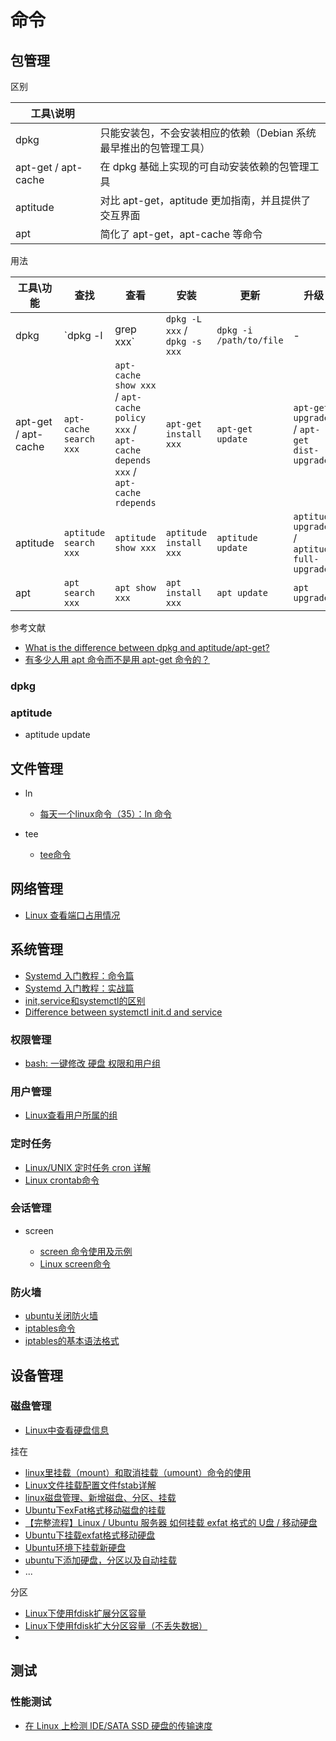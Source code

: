 # 命令

## 包管理

区别

| 工具\说明 | |
| --- | --- |
| dpkg | 只能安装包，不会安装相应的依赖（Debian 系统最早推出的包管理工具） |
| apt-get / apt-cache | 在 dpkg 基础上实现的可自动安装依赖的包管理工具 |
| aptitude | 对比 apt-get，aptitude 更加指南，并且提供了交互界面 |
| apt | 简化了 apt-get，apt-cache 等命令  |

用法

| 工具\功能 | 查找 | 查看 | 安装 | 更新 | 升级 | 删除 |
| --- | --- | --- | --- | --- | --- | --- |
| dpkg | `dpkg -l | grep xxx` | `dpkg -L xxx` / `dpkg -s xxx` | `dpkg -i /path/to/file` | - | - | `dpkg -r package_name` |
| apt-get / apt-cache | `apt-cache search xxx` | `apt-cache show xxx` / `apt-cache policy xxx` / `apt-cache depends xxx` / `apt-cache rdepends` | `apt-get install xxx` | `apt-get update` | `apt-get upgrade` / `apt-get dist-upgrade` | `apt-get remove package` / `apt-get autoremove` |
| aptitude | `aptitude search xxx` | `aptitude show xxx` | `aptitude install xxx` | `aptitude update` | `aptitude upgrade` / `aptitude full-upgrade` | `aptitude remove` |
| apt | `apt search xxx` | `apt show xxx` | `apt install xxx` | `apt update` | `apt upgrade` | `apt remove xxx`

参考文献

- [What is the difference between dpkg and aptitude/apt-get?](https://askubuntu.com/questions/309113/what-is-the-difference-between-dpkg-and-aptitude-apt-get)
- [有多少人用 apt 命令而不是用 apt-get 命令的？](https://www.v2ex.com/t/357932)

### dpkg

### aptitude

- aptitude update

## 文件管理

- ln

    - [每天一个linux命令（35）：ln 命令](https://www.cnblogs.com/peida/archive/2012/12/11/2812294.html)

- tee

    - [tee命令](http://man.linuxde.net/tee)

## 网络管理

- [Linux 查看端口占用情况](https://www.runoob.com/w3cnote/linux-check-port-usage.html)


## 系统管理

- [Systemd 入门教程：命令篇](http://www.ruanyifeng.com/blog/2016/03/systemd-tutorial-commands.html)
- [Systemd 入门教程：实战篇](http://www.ruanyifeng.com/blog/2016/03/systemd-tutorial-part-two.html)
- [init,service和systemctl的区别](https://blog.csdn.net/lineuman/article/details/52578399)
- [Difference between systemctl init.d and service](https://askubuntu.com/questions/911525/difference-between-systemctl-init-d-and-service)

### 权限管理

- [bash: 一键修改 硬盘 权限和用户组](https://blog.csdn.net/JNingWei/article/details/76339428)

### 用户管理

- [Linux查看用户所属的组](https://blog.csdn.net/yasi_xi/article/details/8493574)

### 定时任务

- [Linux/UNIX 定时任务 cron 详解](https://linux.cn/article-7513-1.html)
- [Linux crontab命令](https://www.runoob.com/linux/linux-comm-crontab.html)

### 会话管理

- screen

    - [screen 命令使用及示例](https://linux.cn/article-8215-1.html)
    - [Linux screen命令](https://www.runoob.com/linux/linux-comm-screen.html)

### 防火墙

- [ubuntu关闭防火墙](https://www.jianshu.com/p/a1a4455ff8fd)
- [iptables命令](https://man.linuxde.net/iptables)
- [iptables的基本语法格式](https://www.cnblogs.com/ggjucheng/archive/2012/08/19/2646476.html)

## 设备管理

### 磁盘管理

- [Linux中查看硬盘信息](https://daemon369.github.io/linux/2018/01/06/01-get-disks-info-in-linux)

挂在

- [linux里挂载（mount）和取消挂载（umount）命令的使用](https://blog.csdn.net/xiyangyang8/article/details/49725039)
- [Linux文件挂载配置文件fstab详解](https://blog.csdn.net/Kevinlou2008/article/details/15335151)
- [linux磁盘管理、新增磁盘、分区、挂载](https://www.cnblogs.com/alylee/p/Linux_disk_management_partition_mount.html)
- [Ubuntu下exFat格式移动磁盘的挂载](https://my.oschina.net/u/2306127/blog/777840)
- [【完整流程】Linux / Ubuntu 服务器 如何挂载 exfat 格式的 U盘 / 移动硬盘](https://blog.csdn.net/MLQ8087/article/details/53837791)
- [Ubuntu下挂载exfat格式移动硬盘](https://blog.csdn.net/penghouwen/article/details/49942155)
- [Ubuntu环境下挂载新硬盘](https://blog.csdn.net/zhengchaooo/article/details/79500116)
- [ubuntu下添加硬盘，分区以及自动挂载](https://www.jianshu.com/p/ec5579ef15a6)
- ...

分区

- [Linux下使用fdisk扩展分区容量](https://www.linuxprobe.com/linux-fdisk-size.html)
- [Linux下使用fdisk扩大分区容量（不丢失数据）](https://blog.51cto.com/sandshell/2119523)
- 

## 测试

### 性能测试

- [在 Linux 上检测 IDE/SATA SSD 硬盘的传输速度](https://zhuanlan.zhihu.com/p/33752337)
